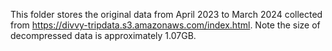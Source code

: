 This folder stores the original data from April 2023 to March 2024 collected from https://divvy-tripdata.s3.amazonaws.com/index.html.
Note the size of decompressed data is approximately 1.07GB.  

